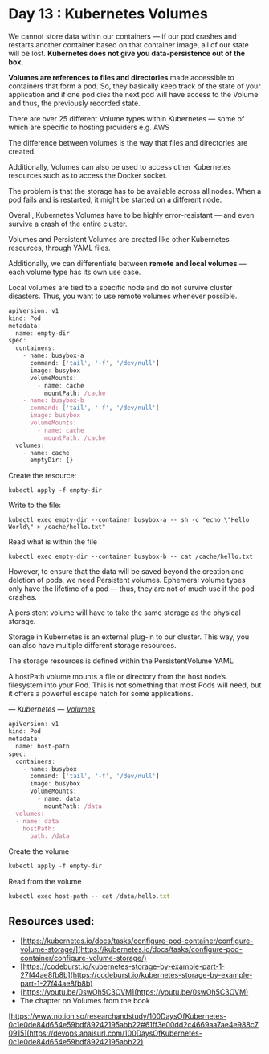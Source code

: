 # Day 13 : Kubernetes Volumes
We cannot store data within our containers — if our pod crashes and restarts another container based on that container image, all of our state will be lost. **Kubernetes does not give you data-persistence out of the box.**

**Volumes are references to files and directories** made accessible to containers that form a pod. So, they basically keep track of the state of your application and if one pod dies the next pod will have access to the Volume and thus, the previously recorded state.

There are over 25 different Volume types within Kubernetes — some of which are specific to hosting providers e.g. AWS

The difference between volumes is the way that files and  directories are created.

Additionally, Volumes can also be used to access other Kubernetes resources such as to access the Docker socket.

The problem is that the storage has to be available across all nodes. When a pod fails and is restarted, it might be started on a different node.

Overall, Kubernetes Volumes have to be highly error-resistant — and even survive a crash of the entire cluster.

Volumes and Persistent Volumes are created like other Kubernetes resources, through YAML files.

Additionally, we can differentiate between **remote and local volumes** — each volume type has its own use case. 

Local volumes are tied to a specific node and do not survive cluster disasters. Thus, you want to use remote volumes whenever possible.

```jsx
apiVersion: v1
kind: Pod
metadata:
  name: empty-dir
spec:
  containers:
    - name: busybox-a
      command: ['tail', '-f', '/dev/null']
      image: busybox
      volumeMounts:
        - name: cache
          mountPath: /cache
    - name: busybox-b
      command: ['tail', '-f', '/dev/null']
      image: busybox
      volumeMounts:
        - name: cache
          mountPath: /cache
  volumes:
    - name: cache
      emptyDir: {}
```

Create the resource:

```
kubectl apply -f empty-dir
```

Write to the file:

```
kubectl exec empty-dir --container busybox-a -- sh -c "echo \"Hello World\" > /cache/hello.txt"
```

Read what is within the file

```
kubectl exec empty-dir --container busybox-b -- cat /cache/hello.txt
```

However, to ensure that the data will be saved beyond the creation and deletion of pods, we need Persistent volumes. Ephemeral volume types only have the lifetime of a pod — thus, they are not of much use if the pod crashes.

A persistent volume will have to take the same storage as the physical storage. 

Storage in Kubernetes is an external plug-in to our cluster. This way, you can also have multiple different storage resources. 

The storage resources is defined within the PersistentVolume YAML

A hostPath volume mounts a file or directory from the host node’s 
filesystem into your Pod. This is not something that most Pods will 
need, but it offers a powerful escape hatch for some applications.

*— Kubernetes — [Volumes](https://kubernetes.io/docs/concepts/storage/volumes/)*

```jsx
apiVersion: v1
kind: Pod
metadata:
  name: host-path
spec:
  containers:
    - name: busybox
      command: ['tail', '-f', '/dev/null']
      image: busybox
      volumeMounts:
        - name: data
          mountPath: /data
  volumes:
  - name: data
    hostPath:
      path: /data
```

Create the volume

```jsx
kubectl apply -f empty-dir
```

Read from the volume

```jsx
kubectl exec host-path -- cat /data/hello.txt
```

## Resources used:

- [https://kubernetes.io/docs/tasks/configure-pod-container/configure-volume-storage/](https://kubernetes.io/docs/tasks/configure-pod-container/configure-volume-storage/)
- [https://codeburst.io/kubernetes-storage-by-example-part-1-27f44ae8fb8b](https://codeburst.io/kubernetes-storage-by-example-part-1-27f44ae8fb8b)
- [https://youtu.be/0swOh5C3OVM](https://youtu.be/0swOh5C3OVM)
- The chapter on Volumes from the book

[https://www.notion.so/researchandstudy/100DaysOfKubernetes-0c1e0de84d654e59bdf89242195abb22#61ff3e00dd2c4669aa7ae4e988c70915](https://devops.anaisurl.com/100DaysOfKubernetes-0c1e0de84d654e59bdf89242195abb22)
